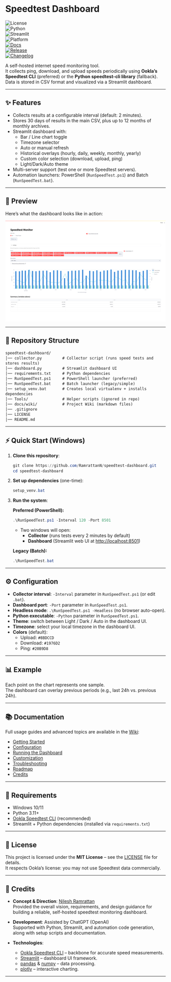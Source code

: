# Speedtest Dashboard  

![License](https://img.shields.io/badge/License-MIT-blue.svg)  
![Python](https://img.shields.io/badge/Python-3.11%2B-blue)  
![Streamlit](https://img.shields.io/badge/Streamlit-Dashboard-FF4B4B)  
![Platform](https://img.shields.io/badge/Platform-Windows%2010%2F11-lightgrey)  
[![Docs](https://img.shields.io/badge/Docs-Wiki-blue)](docs/wiki/SUMMARY.md)  
[![Release](https://img.shields.io/github/v/release/RamrattanN/speedtest-dashboard?sort=semver)](https://github.com/RamrattanN/speedtest-dashboard/releases)  
[![Changelog](https://img.shields.io/badge/Changelog-md-blue)](CHANGELOG.md)

A self-hosted internet speed monitoring tool.  
It collects ping, download, and upload speeds periodically using **Ookla’s Speedtest CLI** (preferred) or the **Python speedtest-cli library** (fallback).  
Data is stored in CSV format and visualized via a Streamlit dashboard.

---

## ✨ Features
- Collects results at a configurable interval (default: 2 minutes).
- Stores 30 days of results in the main CSV, plus up to 12 months of monthly archives.
- Streamlit dashboard with:
  - Bar / Line chart toggle
  - Timezone selector
  - Auto or manual refresh
  - Historical overlays (hourly, daily, weekly, monthly, yearly)
  - Custom color selection (download, upload, ping)
  - Light/Dark/Auto theme
- Multi-server support (test one or more Speedtest servers).
- Automation launchers: PowerShell (`RunSpeedTest.ps1`) and Batch (`RunSpeedTest.bat`).

---

## 📸 Preview
Here’s what the dashboard looks like in action:

![Speedtest Dashboard Screenshot](assets/dashboard_preview.png?v=2025-09-04-1)

---

## 📂 Repository Structure
```
speedtest-dashboard/
│── collector.py         # Collector script (runs speed tests and stores results)
│── dashboard.py         # Streamlit dashboard UI
│── requirements.txt     # Python dependencies
│── RunSpeedTest.ps1     # PowerShell launcher (preferred)
│── RunSpeedTest.bat     # Batch launcher (legacy/simple)
│── setup_venv.bat       # Creates local virtualenv + installs dependencies
│── Tools/               # Helper scripts (ignored in repo)
│── docs/wiki/           # Project Wiki (markdown files)
│── .gitignore
│── LICENSE
│── README.md
```

---

## ⚡ Quick Start (Windows)

1. **Clone this repository**:
   ```powershell
   git clone https://github.com/RamrattanN/speedtest-dashboard.git
   cd speedtest-dashboard
   ```

2. **Set up dependencies** (one-time):
   ```powershell
   setup_venv.bat
   ```

3. **Run the system**:

   **Preferred (PowerShell):**
   ```powershell
   .\RunSpeedTest.ps1 -Interval 120 -Port 8501
   ```
   - Two windows will open:
     - **Collector** (runs tests every 2 minutes by default)
     - **Dashboard** (Streamlit web UI at [http://localhost:8501](http://localhost:8501))

   **Legacy (Batch):**
   ```powershell
   .\RunSpeedTest.bat
   ```

---

## ⚙️ Configuration

- **Collector interval**: `-Interval` parameter in `RunSpeedTest.ps1` (or edit `.bat`).  
- **Dashboard port**: `-Port` parameter in `RunSpeedTest.ps1`.  
- **Headless mode**: `.\RunSpeedTest.ps1 -Headless` (no browser auto-open).  
- **Python executable**: `-Python` parameter in `RunSpeedTest.ps1`.  
- **Theme**: switch between Light / Dark / Auto in the dashboard UI.  
- **Timezone**: select your local timezone in the dashboard UI.  
- **Colors** (default):
  - Upload: `#8BDCCD`
  - Download: `#1976D2`
  - Ping: `#20B9D8`

---

## 📊 Example
Each point on the chart represents one sample.  
The dashboard can overlay previous periods (e.g., last 24h vs. previous 24h).

---

## 📚 Documentation

Full usage guides and advanced topics are available in the [Wiki](docs/wiki/SUMMARY.md):

- [Getting Started](docs/wiki/Getting-Started.md)
- [Configuration](docs/wiki/Configuration.md)
- [Running the Dashboard](docs/wiki/Running-the-Dashboard.md)
- [Customization](docs/wiki/Customization.md)
- [Troubleshooting](docs/wiki/Troubleshooting.md)
- [Roadmap](docs/wiki/Roadmap.md)
- [Credits](docs/wiki/Credits.md)

---

## 🔧 Requirements
- Windows 10/11  
- Python 3.11+  
- [Ookla Speedtest CLI](https://www.speedtest.net/apps/cli) (recommended)  
- Streamlit + Python dependencies (installed via `requirements.txt`)

---

## 📝 License
This project is licensed under the **MIT License** – see the [LICENSE](LICENSE) file for details.  
It respects Ookla’s license: you may not use Speedtest data commercially.  

---

## 🙌 Credits

- **Concept & Direction**: [Nilesh Ramrattan](https://github.com/RamrattanN)  
  Provided the overall vision, requirements, and design guidance for building a reliable, self-hosted speedtest monitoring dashboard.

- **Development**: Assisted by ChatGPT (OpenAI)  
  Supported with Python, Streamlit, and automation code generation, along with setup scripts and documentation.

- **Technologies**:
  - [Ookla Speedtest CLI](https://www.speedtest.net/apps/cli) – backbone for accurate speed measurements.
  - [Streamlit](https://streamlit.io) – dashboard UI framework.
  - [pandas](https://pandas.pydata.org) & [numpy](https://numpy.org) – data processing.
  - [plotly](https://plotly.com/python/) – interactive charting.

---
